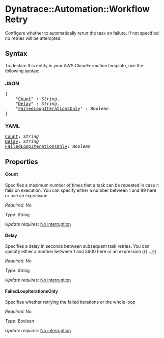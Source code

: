 # Dynatrace::Automation::Workflow Retry

Configure whether to automatically rerun the task on failure. If not specified no retries will be attempted

## Syntax

To declare this entity in your AWS CloudFormation template, use the following syntax:

### JSON

<pre>
{
    "<a href="#count" title="Count">Count</a>" : <i>String</i>,
    "<a href="#delay" title="Delay">Delay</a>" : <i>String</i>,
    "<a href="#failedloopiterationsonly" title="FailedLoopIterationsOnly">FailedLoopIterationsOnly</a>" : <i>Boolean</i>
}
</pre>

### YAML

<pre>
<a href="#count" title="Count">Count</a>: <i>String</i>
<a href="#delay" title="Delay">Delay</a>: <i>String</i>
<a href="#failedloopiterationsonly" title="FailedLoopIterationsOnly">FailedLoopIterationsOnly</a>: <i>Boolean</i>
</pre>

## Properties

#### Count

Specifies a maximum number of times that a task can be repeated in case it fails on execution. You can specify either a number between 1 and 99 here or use an expression

_Required_: No

_Type_: String

_Update requires_: [No interruption](https://docs.aws.amazon.com/AWSCloudFormation/latest/UserGuide/using-cfn-updating-stacks-update-behaviors.html#update-no-interrupt)

#### Delay

Specifies a delay in seconds between subsequent task retries. You can specify either a number between 1 and 3600 here or an expression ({{...}})

_Required_: No

_Type_: String

_Update requires_: [No interruption](https://docs.aws.amazon.com/AWSCloudFormation/latest/UserGuide/using-cfn-updating-stacks-update-behaviors.html#update-no-interrupt)

#### FailedLoopIterationsOnly

Specifies whether retrying the failed iterations or the whole loop

_Required_: No

_Type_: Boolean

_Update requires_: [No interruption](https://docs.aws.amazon.com/AWSCloudFormation/latest/UserGuide/using-cfn-updating-stacks-update-behaviors.html#update-no-interrupt)

